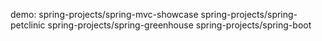 demo:
spring-projects/spring-mvc-showcase
spring-projects/spring-petclinic
spring-projects/spring-greenhouse
spring-projects/spring-boot